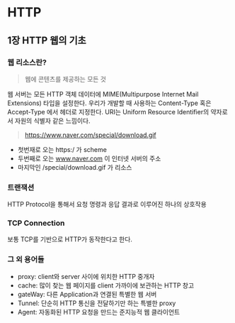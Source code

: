 # HTTP

## 1장 HTTP 웹의 기초

### 웹 리소스란?

> 웹에 콘텐츠를 제공하는 모든 것

웹 서버는 모든 HTTP 객체 데이터에 MIME(Multipurpose Internet Mail Extensions) 타입을 설정한다.
우리가 개발할 때 사용하는 Content-Type 혹은 Accept-Type 에서 헤더로 지정한다.
URI는 Uniform Resource Identifier의 약자로서 자원의 식별자 같은 느낌이다.

> https://www.naver.com/special/download.gif

- 첫번재로 오는 https:/ 가 scheme
- 두번째로 오는 www.naver.com 이 인터넷 서버의 주소
- 마지막인 /special/download.gif 가 리소스

### 트랜잭션

HTTP Protocol을 통해서 요청 명령과 응답 결과로 이루어진 하나의 상호작용

### TCP Connection

보통 TCP를 기반으로 HTTP가 동작한다고 한다.

### 그 외 용어들

- proxy: client와 server 사이에 위치한 HTTP 중개자
- cache: 많이 찾는 웹 페이지를 client 가까이에 보관하는 HTTP 창고
- gateWay: 다른 Application과 연결된 특별한 웹 서버
- Tunnel: 단순히 HTTP 통신을 전달하기만 하는 특별한 proxy
- Agent: 자동화된 HTTP 요청을 만드는 준지능적 웹 클라이언트
